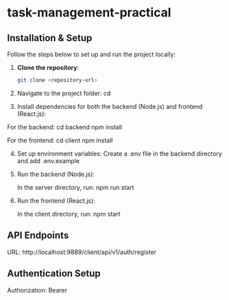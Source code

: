 # task-management-practical


## Installation & Setup

Follow the steps below to set up and run the project locally:

1. **Clone the repository**:
   ```bash
   git clone <repository-url>
   

2. Navigate to the project folder:
   cd <project-name>
   

3. Install dependencies for both the backend (Node.js) and frontend (React.js):

For the backend:
   cd backend
   npm install

For the frontend:
   cd client
   npm install


4. Set up environment variables:
   Create a .env file in the backend directory and add .env.example


5. Run the backend (Node.js):

   In the server directory, run:
   npm run start


6. Run the frontend (React.js):

   In the client directory, run:
   npm start


## API Endpoints

URL: http://localhost:9889/client/api/v1/auth/register



## Authentication Setup

Authorization: Bearer <your-jwt-token>
